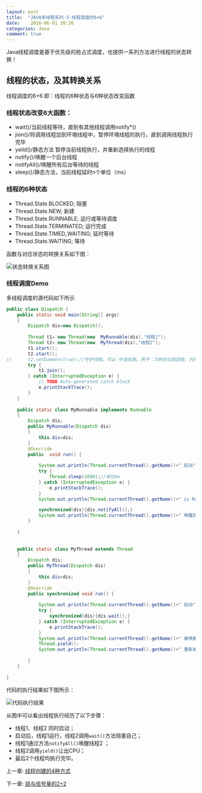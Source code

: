 ```yaml
---
layout: post
title:  "JAVA多线程系列-5-线程调度的6+6"
date:    2016-06-01 20:20
categories: Java
comment: true
---
```


Java线程调度是基于优先级的抢占式调度，也提供一系列方法进行线程的状态转换！

## 线程的状态，及其转换关系

线程调度的6+6 
即：线程的6种状态与6种状态改变函数

### 线程状态改变6大函数：

 * wait()/当前线程等待，直到有其他线程调用notify*()
 * jion()/将调用线程加到环境线程中，暂停环境线程的执行，直到调用线程执行完毕
 * yeild()/静态方法  暂停当前线程执行，并重新选择执行的线程
 * notify()/唤醒一个后台线程
 * notifyAll()/唤醒所有后台等待的线程
 * sleep()/静态方法，当前线程延时n个单位（ms）


### 线程的6种状态

 * Thread.State.BLOCKED;	阻塞
 * Thread.State.NEW;		新建
 * Thread.State.RUNNABLE;	运行或等待调度
 * Thread.State.TERMINATED;	运行完成
 * Thread.State.TIMED_WAITING;	延时等待
 * Thread.State.WAITING;	等待

函数与对应状态的转换关系如下图：

![状态转换关系图](https://github.com/xnzaa/xnzaa.github.io/raw/master/_images/Java%E5%A4%9A%E7%BA%BF%E7%A8%8B/ThreadStatus.jpg)



### 线程调度Demo

多线程调度的源代码如下所示

```java
public class Dispatch {
	public static void main(String[] args)
	{
		Dispatch dis=new Dispatch();
		
		Thread t1= new Thread(new  MyRunnable(dis),"线程1");
		Thread t2= new Thread(new  MyThread(dis),"线程2");
		t1.start();
		t2.start();
//		t2.setDaemon(true);//守护线程，可以 中途结束。例子：JVM的垃圾回收、内存管理等线程都是守护线程
		try {
			t1.join();
		} catch (InterruptedException e) {
			// TODO Auto-generated catch block
			e.printStackTrace();
		}
	}
	
	public static class MyRunnable implements Runnable
	{
		Dispatch dis;
		public MyRunnable(Dispatch dis)
		{
			this.dis=dis;
		}
		@Override
		public  void run() {
			
			System.out.println(Thread.currentThread().getName()+" 启动");
			try {
				Thread.sleep(2000);//单位ms
			} catch (InterruptedException e) {
				e.printStackTrace();
			}
			System.out.println(Thread.currentThread().getName()+" is Running");

			synchronized(dis){dis.notifyAll();}
			System.out.println(Thread.currentThread().getName()+" 唤醒其他线程");
		}
		
	}
	
	
	public static class MyThread extends Thread
	{
		Dispatch dis;
		public MyThread(Dispatch dis)
		{
			this.dis=dis;
		}
		@Override
		public synchronized void run() {
			
			System.out.println(Thread.currentThread().getName()+" 启动");
			try {
				synchronized(dis){dis.wait();}
			} catch (InterruptedException e) {
				e.printStackTrace();
			}
			System.out.println(Thread.currentThread().getName()+" 被唤醒");
			Thread.yield();
			System.out.println(Thread.currentThread().getName()+" 重新被调度");
			
		}
	}
	
}

```

代码的执行结果如下图所示：

![代码执行结果](https://github.com/xnzaa/xnzaa.github.io/raw/master/_images/Java%E5%A4%9A%E7%BA%BF%E7%A8%8B/%E8%BF%9B%E7%A8%8B%E8%B0%83%E5%BA%A6.jpg)

从图中可以看出线程执行经历了以下步骤：

 * 线程1、线程2 同时启动；
 * 启动后，线程1运行，线程2调用`wait()`方法阻塞自己；
 * 线程1通过方法`notifyAll()`唤醒线程2 ；
 * 线程2调用`yield()`让出CPU；
 * 最后2个线程均执行完毕。



上一章: [线程创建的4种方式](http://xnzaa.github.io/2016/05/25/JAVA%E5%A4%9A%E7%BA%BF%E7%A8%8B%E7%B3%BB%E5%88%97-4-%E7%BA%BF%E7%A8%8B%E5%88%9B%E5%BB%BA%E7%9A%844%E7%A7%8D%E6%96%B9%E5%BC%8F/)


下一章: [锁与信号量的2+2](http://xnzaa.github.io/2016/06/03/JAVA%E5%A4%9A%E7%BA%BF%E7%A8%8B%E7%B3%BB%E5%88%97-6-%E9%94%81%E4%B8%8E%E4%BF%A1%E5%8F%B7%E9%87%8F%E7%9A%842+2/)


